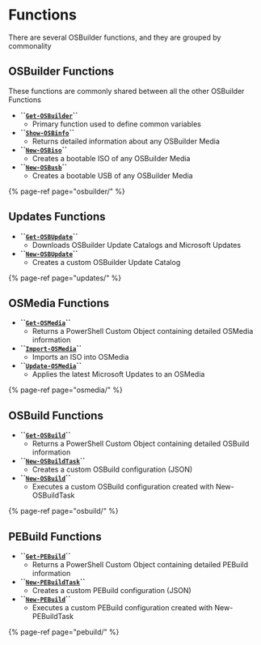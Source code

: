 # Functions

There are several OSBuilder functions, and they are grouped by commonality

## OSBuilder Functions

These functions are commonly shared between all the other OSBuilder Functions

* **\`\`**[**`Get-OSBuilder`**](osbuilder/get-osbuilder/)**\`\`**
  * Primary function used to define common variables
* **\`\`**[**`Show-OSBinfo`**](osbuilder/show-osbinfo.md)**\`\`**
  * Returns detailed information about any OSBuilder Media
* **\`\`**[**`New-OSBiso`**](osbuilder/new-osbiso.md)**\`\`**
  * Creates a bootable ISO of any OSBuilder Media
* **\`\`**[**`New-OSBusb`**](osbuilder/new-osbusb.md)**\`\`**
  * Creates a bootable USB of any OSBuilder Media

{% page-ref page="osbuilder/" %}

## Updates Functions

* **\`\`**[**`Get-OSBUpdate`**](updates/get-osbupdate.md)**\`\`**
  * Downloads OSBuilder Update Catalogs and Microsoft Updates
* **\`\`**[**`New-OSBUpdate`**](updates/new-osbupdate.md)**\`\`**
  * Creates a custom OSBuilder Update Catalog

{% page-ref page="updates/" %}

## OSMedia Functions

* **\`\`**[**`Get-OSMedia`**](osmedia/get-osmedia.md)**\`\`**
  * Returns a PowerShell Custom Object containing detailed OSMedia information
* **\`\`**[**`Import-OSMedia`**](osmedia/import-osmedia/)**\`\`**
  * Imports an ISO into OSMedia
* **\`\`**[**`Update-OSMedia`**](osmedia/update-osmedia/)**\`\`**
  * Applies the latest Microsoft Updates to an OSMedia

{% page-ref page="osmedia/" %}

## OSBuild Functions

* **\`\`**[**`Get-OSBuild`**](osbuild/get-osbuild.md)**\`\`**
  * Returns a PowerShell Custom Object containing detailed OSBuild information
* **\`\`**[**`New-OSBuildTask`**](osbuild/new-osbuildtask/)**\`\`**
  * Creates a custom OSBuild configuration \(JSON\)
* **\`\`**[**`New-OSBuild`**](osbuild/new-osbuild.md)**\`\`**
  * Executes a custom OSBuild configuration created with New-OSBuildTask

{% page-ref page="osbuild/" %}

## PEBuild Functions

* **\`\`**[**`Get-PEBuild`**](pebuild/get-pebuild.md)**\`\`**
  * Returns a PowerShell Custom Object containing detailed PEBuild information
* **\`\`**[**`New-PEBuildTask`**](pebuild/new-pebuildtask/)**\`\`**
  * Creates a custom PEBuild configuration \(JSON\)
* **\`\`**[**`New-PEBuild`**](pebuild/new-pebuild.md)**\`\`**
  * Executes a custom PEBuild configuration created with New-PEBuildTask

{% page-ref page="pebuild/" %}


